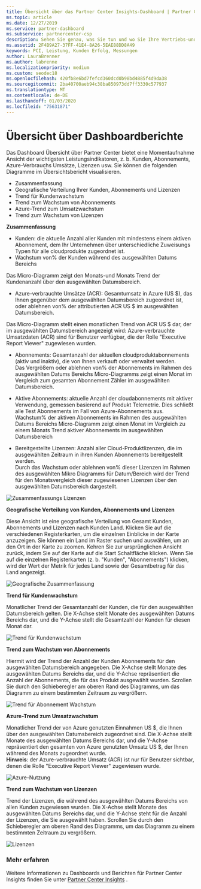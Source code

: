 ```yaml
---
title: Übersicht über das Partner Center Insights-Dashboard | Partner Center
ms.topic: article
ms.date: 12/27/2019
ms.service: partner-dashboard
ms.subservice: partnercenter-csp
description: Sehen Sie genau, was Sie tun und wo Sie Ihre Vertriebs-und Bereitstellungs Funktionen sowie die Kunden Entwicklung verbessern können.
ms.assetid: 2F4B9A27-37FF-41E4-8A26-5EAE88DD8A49
keywords: PCI, Leistung, Kunden Erfolg, Messungen
author: LauraBrenner
ms.author: labrenne
ms.localizationpriority: medium
ms.custom: seodec18
ms.openlocfilehash: 420fb8e6bd7fefcd360dcd0b98bd4885f4d9da38
ms.sourcegitcommit: 2ba40700aeb94c38ba850973dd7ff3330c577937
ms.translationtype: MT
ms.contentlocale: de-DE
ms.lasthandoff: 01/03/2020
ms.locfileid: "75631871"
---
```

# <a name="overview-dashboard-reports"></a>Übersicht über Dashboardberichte 
 
Das Dashboard Übersicht über Partner Center bietet eine Momentaufnahme Ansicht der wichtigsten Leistungsindikatoren, z. b. Kunden, Abonnements, Azure-Verbrauchs Umsätze, Lizenzen usw. Sie können die folgenden Diagramme im Übersichtsbericht visualisieren. 

- Zusammenfassung  
- Geografische Verteilung Ihrer Kunden, Abonnements und Lizenzen  
- Trend für Kundenwachstum 
- Trend zum Wachstum von Abonnements 
- Azure-Trend zum Umsatzwachstum 
- Trend zum Wachstum von Lizenzen 

**Zusammenfassung**

- Kunden: die aktuelle Anzahl aller Kunden mit mindestens einem aktiven Abonnement, dem Ihr Unternehmen über unterschiedliche Zuweisungs Typen für alle cloudprodukte zugeordnet ist. 
- Wachstum von% der Kunden während des ausgewählten Datums Bereichs 

Das Micro-Diagramm zeigt den Monats-und Monats Trend der Kundenanzahl über den ausgewählten Datumsbereich. 

 
- Azure-verbrauchte Umsätze (ACR): Gesamtumsatz in Azure (US $), das Ihnen gegenüber dem ausgewählten Datumsbereich zugeordnet ist, oder ablehnen von% der attributierten ACR US $ im ausgewählten Datumsbereich.

Das Micro-Diagramm stellt einen monatlichen Trend von ACR US $ dar, der im ausgewählten Datumsbereich angezeigt wird: Azure-verbrauchte Umsatzdaten (ACR) sind für Benutzer verfügbar, die der Rolle "Executive Report Viewer" zugewiesen wurden. 
 
- Abonnements: Gesamtanzahl der aktuellen cloudproduktabonnements (aktiv und inaktiv), die von Ihnen verkauft oder verwaltet werden.  
Das Vergrößern oder ablehnen von% der Abonnements im Rahmen des ausgewählten Datums Bereichs Micro-Diagramms zeigt einen Monat im Vergleich zum gesamten Abonnement Zähler im ausgewählten Datumsbereich. 
 
- Aktive Abonnements: aktuelle Anzahl der cloudabonnements mit aktiver Verwendung, gemessen basierend auf Produkt Telemetrie. Dies schließt alle Test Abonnements im Fall von Azure-Abonnements aus.  
Wachstum% der aktiven Abonnements im Rahmen des ausgewählten Datums Bereichs Micro-Diagramm zeigt einen Monat im Vergleich zu einem Monats Trend aktiver Abonnements im ausgewählten Datumsbereich 
 
- Bereitgestellte Lizenzen: Anzahl aller Cloud-Produktlizenzen, die im ausgewählten Zeitraum in ihren Kunden Abonnements bereitgestellt werden.  
Durch das Wachstum oder ablehnen von% dieser Lizenzen im Rahmen des ausgewählten Mikro Diagramms für Datum/Bereich wird der Trend für den Monatsvergleich dieser zugewiesenen Lizenzen über den ausgewählten Datumsbereich dargestellt.

![Zusammenfassungs Lizenzen](images/pci/summary.png)

**Geografische Verteilung von Kunden, Abonnements und Lizenzen** 

Diese Ansicht ist eine geografische Verteilung von Gesamt Kunden, Abonnements und Lizenzen nach Kunden Land. Klicken Sie auf die verschiedenen Registerkarten, um die einzelnen Einblicke in der Karte anzuzeigen. Sie können ein Land im Raster suchen und auswählen, um an den Ort in der Karte zu zoomen. Kehren Sie zur ursprünglichen Ansicht zurück, indem Sie auf der Karte auf die Start Schaltfläche klicken. Wenn Sie auf die einzelnen Registerkarten (z. b. "Kunden", "Abonnements") klicken, wird der Wert der Metrik für jedes Land sowie der Gesamtbetrag für das Land angezeigt.  

![Geografische Zusammenfassung](images/pci/geosummary.png)

**Trend für Kundenwachstum**

Monatlicher Trend der Gesamtanzahl der Kunden, die für den ausgewählten Datumsbereich gelten. Die X-Achse stellt Monate des ausgewählten Datums Bereichs dar, und die Y-Achse stellt die Gesamtzahl der Kunden für diesen Monat dar. 

![Trend für Kundenwachstum](images/pci/customergrowth.png)

**Trend zum Wachstum von Abonnements**

Hiermit wird der Trend der Anzahl der Kunden Abonnements für den ausgewählten Datumsbereich angegeben. Die X-Achse stellt Monate des ausgewählten Datums Bereichs dar, und die Y-Achse repräsentiert die Anzahl der Abonnements, die für das Produkt ausgewählt wurden. Scrollen Sie durch den Schieberegler am oberen Rand des Diagramms, um das Diagramm zu einem bestimmten Zeitraum zu vergrößern. 

![Trend für Abonnement Wachstum](images/pci/subscriptiongrowth.png)

**Azure-Trend zum Umsatzwachstum**

Monatlicher Trend der von Azure genutzten Einnahmen US $, die Ihnen über den ausgewählten Datumsbereich zugeordnet sind. Die X-Achse stellt Monate des ausgewählten Datums Bereichs dar, und die Y-Achse repräsentiert den gesamten von Azure genutzten Umsatz US $, der Ihnen während des Monats zugeordnet wurde.   
**Hinweis**: der Azure-verbrauchte Umsatz (ACR) ist nur für Benutzer sichtbar, denen die Rolle "Executive Report Viewer" zugewiesen wurde. 

![Azure-Nutzung](images/pci/azureconsumed.png)

**Trend zum Wachstum von Lizenzen**
 
Trend der Lizenzen, die während des ausgewählten Datums Bereichs von allen Kunden zugewiesen wurden. Die X-Achse stellt Monate des ausgewählten Datums Bereichs dar, und die Y-Achse steht für die Anzahl der Lizenzen, die Sie ausgewählt haben. Scrollen Sie durch den Schieberegler am oberen Rand des Diagramms, um das Diagramm zu einem bestimmten Zeitraum zu vergrößern.  

![Lizenzen](images/pci/licensesgrowth.png)

### <a name="learn-more"></a>Mehr erfahren

Weitere Informationen zu Dashboards und Berichten für Partner Center Insights finden Sie unter [Partner Center Insights](partner-center-insights.md) .